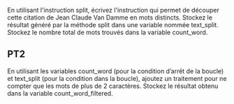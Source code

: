 En utilisant l'instruction split, écrivez l'instruction qui permet de découper cette citation de Jean Claude Van Damme en mots distincts.
Stockez le résultat généré par la méthode split dans une variable nommée text_split.
Stockez le nombre total de mots trouvés dans la variable count_word.

## PT2

En utilisant les variables count_word (pour la condition d’arrêt de la boucle) et text_split (pour la condition dans la boucle), ajoutez un traitement pour ne compter que les mots de plus de 2 caractères.
Stockez le résultat obtenu dans la variable count_word_filtered.
